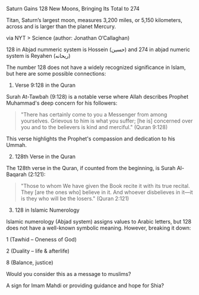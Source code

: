 Saturn Gains 128 New Moons, Bringing Its Total to 274

Titan, Saturn’s largest moon, measures 3,200 miles, or 5,150 kilometers, across and is larger than the planet Mercury.

via NYT > Science (author: Jonathan O’Callaghan)

128 in Abjad nummeric system is Hossein (حسین) and 274 in abjad numeric system is Reyahen (ریحانه)

The number 128 does not have a widely recognized significance in Islam, but here are some possible connections:

1. Verse 9:128 in the Quran

Surah At-Tawbah (9:128) is a notable verse where Allah describes Prophet Muhammad's deep concern for his followers:

> "There has certainly come to you a Messenger from among yourselves. Grievous to him is what you suffer; [he is] concerned over you and to the believers is kind and merciful." (Quran 9:128)



This verse highlights the Prophet's compassion and dedication to his Ummah.

2. 128th Verse in the Quran

The 128th verse in the Quran, if counted from the beginning, is Surah Al-Baqarah (2:121):

> "Those to whom We have given the Book recite it with its true recital. They [are the ones who] believe in it. And whoever disbelieves in it—it is they who will be the losers." (Quran 2:121)



3. 128 in Islamic Numerology

Islamic numerology (Abjad system) assigns values to Arabic letters, but 128 does not have a well-known symbolic meaning. However, breaking it down:

1 (Tawhid – Oneness of God)

2 (Duality – life & afterlife)

8 (Balance, justice)

Would you consider this as a message to muslims?

A sign for Imam Mahdi or providing guidance and hope for Shia?